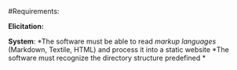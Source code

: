 #Requirements:

**Elicitation:**


**System**:
	*The software must be able to read *markup languages* (Markdown, Textile, HTML) and process it into a static website
	*The software must recognize the directory structure predefined
	*
